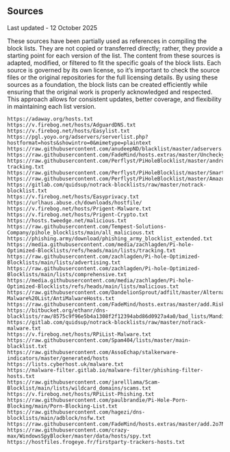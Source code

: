 ## Sources
Last updated - 12 October 2025


These sources have been partially used as references in compiling the block lists. They are not copied or transferred directly; rather, they provide a starting point for each version of the list. The content from these sources is adapted, modified, or filtered to fit the specific goals of the block lists. Each source is governed by its own license, so it’s important to check the source files or the original repositories for the full licensing details. By using these sources as a foundation, the block lists can be created efficiently while ensuring that the original work is properly acknowledged and respected. This approach allows for consistent updates, better coverage, and flexibility in maintaining each list version.

```https://big.oisd.nl
https://adaway.org/hosts.txt
https://v.firebog.net/hosts/AdguardDNS.txt
https://v.firebog.net/hosts/Easylist.txt
https://pgl.yoyo.org/adservers/serverlist.php?hostformat=hosts&showintro=0&mimetype=plaintext
https://raw.githubusercontent.com/anudeepND/blacklist/master/adservers.txt
https://raw.githubusercontent.com/FadeMind/hosts.extras/master/UncheckyAds/hosts
https://raw.githubusercontent.com/Perflyst/PiHoleBlocklist/master/android-tracking.txt
https://raw.githubusercontent.com/Perflyst/PiHoleBlocklist/master/SmartTV.txt
https://raw.githubusercontent.com/Perflyst/PiHoleBlocklist/master/AmazonFireTV.txt
https://gitlab.com/quidsup/notrack-blocklists/raw/master/notrack-blocklist.txt
https://v.firebog.net/hosts/Easyprivacy.txt
https://urlhaus.abuse.ch/downloads/hostfile/
https://v.firebog.net/hosts/Prigent-Malware.txt
https://v.firebog.net/hosts/Prigent-Crypto.txt
https://hosts.tweedge.net/malicious.txt
https://raw.githubusercontent.com/Tempest-Solutions-Company/pihole_blocklists/main/all_malicious.txt
https://phishing.army/download/phishing_army_blocklist_extended.txt
https://media.githubusercontent.com/media/zachlagden/Pi-hole-Optimized-Blocklists/refs/heads/main/lists/tracking.txt
https://raw.githubusercontent.com/zachlagden/Pi-hole-Optimized-Blocklists/main/lists/advertising.txt
https://raw.githubusercontent.com/zachlagden/Pi-hole-Optimized-Blocklists/main/lists/comprehensive.txt
https://media.githubusercontent.com/media/zachlagden/Pi-hole-Optimized-Blocklists/refs/heads/main/lists/malicious.txt
https://raw.githubusercontent.com/DandelionSprout/adfilt/master/Alternate%20versions%20Anti-Malware%20List/AntiMalwareHosts.txt
https://raw.githubusercontent.com/FadeMind/hosts.extras/master/add.Risk/hosts
https://bitbucket.org/ethanr/dns-blacklists/raw/8575c9f96e5b4a1308f2f12394abd86d0927a4a0/bad_lists/Mandiant_APT1_Report_Appendix_D.txt
https://gitlab.com/quidsup/notrack-blocklists/raw/master/notrack-malware.txt
https://v.firebog.net/hosts/RPiList-Malware.txt
https://raw.githubusercontent.com/Spam404/lists/master/main-blacklist.txt
https://raw.githubusercontent.com/AssoEchap/stalkerware-indicators/master/generated/hosts
https://lists.cyberhost.uk/malware.txt
https://malware-filter.gitlab.io/malware-filter/phishing-filter-hosts.txt
https://raw.githubusercontent.com/jarelllama/Scam-Blocklist/main/lists/wildcard_domains/scams.txt
https://v.firebog.net/hosts/RPiList-Phishing.txt
https://raw.githubusercontent.com/paulbrandie/Pi-Hole-Porn-Blocking/main/Porn-Blocking-List.txt
https://raw.githubusercontent.com/hagezi/dns-blocklists/main/adblock/nsfw.txt
https://raw.githubusercontent.com/FadeMind/hosts.extras/master/add.2o7Net/hosts
https://raw.githubusercontent.com/crazy-max/WindowsSpyBlocker/master/data/hosts/spy.txt
https://hostfiles.frogeye.fr/firstparty-trackers-hosts.txt
```